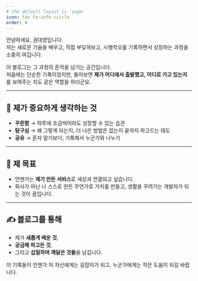 ```yaml
---
# the default layout is 'page'
icon: fas fa-info-circle
order: 4
---
```


안녕하세요, 권대영입니다.  
저는 새로운 기술을 배우고, 직접 부딪혀보고, 시행착오를 기록하면서 성장하는 과정을 소중히 여깁니다.  

이 블로그는 그 과정의 흔적을 남기는 공간입니다.  
처음에는 단순한 기록이었지만, 돌아보면 **제가 어디에서 출발했고, 어디로 가고 있는지**를 보여주는 지도 같은 역할을 하더군요.  

---

## 🌱 제가 중요하게 생각하는 것
- **꾸준함** → 하루에 조금씩이라도 성장할 수 있는 습관  
- **탐구심** → 왜 그렇게 되는지, 더 나은 방법은 없는지 끝까지 파고드는 태도  
- **공유** → 혼자 알기보다, 기록해서 누군가와 나누기  

---

## 🚀 제 목표
- 언젠가는 **제가 만든 서비스**로 세상과 연결되고 싶습니다.  
- 회사가 아닌 나 스스로 만든 무언가로 가치를 만들고, 생활을 꾸려가는 개발자가 되는 것이 꿈입니다.  

---

## ✍️ 블로그를 통해
- 제가 **새롭게 배운 것**,  
- **궁금해 파고든 것**,  
- 그리고 **삽질하며 깨달은 것들**을 남깁니다.  

이 기록들이 언젠가 저 자신에게는 길잡이가 되고, 누군가에게는 작은 도움이 되길 바랍니다.

